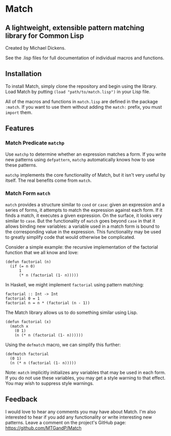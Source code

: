 Match
=====
A lightweight, extensible pattern matching library for Common Lisp
------------------------------------------------------------------

Created by Michael Dickens.

See the .lisp files for full documentation of individual macros and
functions.

Installation
------------

To install Match, simply clone the repository and begin using the
library. Load Match by putting `(load "path/to/match.lisp")` in your
Lisp file.

All of the macros and functions in `match.lisp` are defined in the
package `:match`. If you want to use them without adding the `match:`
prefix, you must `import` them.

Features
---------

### Match Predicate `matchp`

Use `matchp` to determine whether an expression matches a form. If you
write new patterns using `defpattern`, `matchp` automatically knows
how to use these patterns.

`matchp` implements the core functionality of Match, but it isn't very
useful by itself. The real benefits come from `match`.

### Match Form `match`

`match` provides a structure similar to `cond` or `case`: given an
expression and a series of forms, it attempts to match the expression
against each form. If it finds a match, it executes a given
expression. On the surface, it looks very similar to `case`. But the
functionality of `match` goes beyond `case` in that it allows binding
new variables: a variable used in a match form is bound to the
corresponding value in the expression. This functionality may be used
to greatly simplify code that would otherwise be complicated.

Consider a simple example: the recursive implementation of the
factorial function that we all know and love: 

    (defun factorial (n)
      (if (= n 0)
          1
          (* n (factorial (1- n)))))

In Haskell, we might implement `factorial` using pattern matching: 

    factorial :: Int -> Int
    factorial 0 = 1
    factorial n = n * (factorial (n - 1))

The Match library allows us to do something similar using Lisp.

    (defun factorial (x)
      (match x
        (0 1)
        (n (* n (factorial (1- n))))))

Using the `defmatch` macro, we can simplify this further: 

    (defmatch factorial
      (0 1)
      (n (* n (factorial (1- n)))))

Note: `match` implicitly initializes any variables that may be used in
each form. If you do not use these variables, you may get a style
warning to that effect. You may wish to suppress style warnings.

Feedback
--------

I would love to hear any comments you may have about Match. I'm also
interested to hear if you add any functionality or write interesting
new patterns. Leave a comment on the project's GitHub page:
https://github.com/MTGandP/Match
